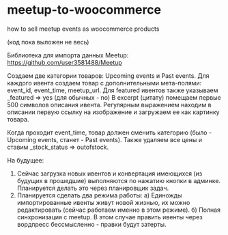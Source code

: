 # meetup-to-woocommerce
how to sell meetup events as woocommerce products

(код пока выложен не весь)

Библиотека для импорта данных Meetup: https://github.com/user3581488/Meetup

Создаем две категории товаров: Upcoming events и Past events.
Для каждого ивента создаем товар с дополнительными мета-полями: event_id, event_time, meetup_url.
Для featured ивентов также указываем _featured => yes (для обычных - no)
В excerpt (цитату) помещаем первые 500 символов описания ивента.
Регулярным выражением находим в описании первую ссылку на изображение и загружаем ее как картинку товара.

Когда проходит event_time, товар должен сменить категорию (было - Upcoming events, станет - Past events). Также удаляем все цены и ставим _stock_status => outofstock.

На будущее: 
1. Сейчас загрузка новых ивентов и конвертация имеющихся (из будущих в прошедшие) выполняются по нажатию кнопки в админке. Планируется делать это через планировщик задач.
2. Планируется сделать два режима работы:
    а) Единожды импортированные ивенты живут новой жизнью, их можно редактировать (сейчас работаем именно в этом режиме).
    б) Полная синхронизация с meetup. В этом случае править ивенты через вордпресс бессмысленно - правки будут затерты.
